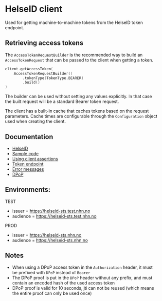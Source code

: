 # HelseID client
Used for getting machine-to-machine tokens from the HelseID token endpoint.

## Retrieving access tokens
The `AccessTokenRequestBuilder` is the recommended way to build an `AccessTokenRequest` that can be passed to the client when getting a token.

```kotlin
client.getAccessToken(
    AccessTokenRequestBuilder()
        .tokenType(TokenType.BEARER)
        .build()
)
```

The builder can be used without setting any values explicitly. 
In that case the built request will be a standard Bearer token request.

The client has a built-in cache that caches tokens based on the request parameters. 
Cache times are configurable through the `Configuration` object used when creating the client.

## Documentation
- [HelseID](https://selvbetjening.nhn.no/docs)
- [Sample code](https://github.com/NorskHelsenett/HelseID.Samples)
- [Using client assertions](https://utviklerportal.nhn.no/informasjonstjenester/helseid/bruksmoenstre-og-eksempelkode/bruk-av-helseid/docs/tekniske-mekanismer/bruk_av_client_assertion_enmd)
- [Token endpoint](https://utviklerportal.nhn.no/informasjonstjenester/helseid/bruksmoenstre-og-eksempelkode/bruk-av-helseid/docs/teknisk-referanse/endepunkt/token-endepunktet_enmd)
- [Error messages](https://utviklerportal.nhn.no/informasjonstjenester/helseid/bruksmoenstre-og-eksempelkode/bruk-av-helseid/docs/teknisk-referanse/feilmeldinger_enmd)
- [DPoP](https://utviklerportal.nhn.no/informasjonstjenester/helseid/bruksmoenstre-og-eksempelkode/bruk-av-helseid/docs/dpop/dpop_enmd)

## Environments:
TEST
- issuer = https://helseid-sts.test.nhn.no
- audience = https://helseid-sts.test.nhn.no

PROD
- issuer = https://helseid-sts.nhn.no
- audience = https://helseid-sts.nhn.no

## Notes
- When using a DPoP access token in the `Authorization` header, it must be prefixed with `DPoP` instead of `Bearer`
- The DPoP proof is put in the `DPoP` header without any prefix, and must contain an encoded hash of the used access token
- DPoP proof is valid for 10 seconds, jti can not be reused (which means the entire proof can only be used once)
